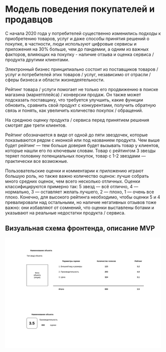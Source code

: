 # Модель поведения покупателей и продавцов

С начала 2020 года у потребителей существенно изменились подходы к приобретению товаров, услуг и даже способы принятия
решений о покупке, в частности, люди используют цифровые сервисы и приложения на 30% больше, чем до пандемии, а одним
из важных факторов, влияющих на покупку - наличие отзыва и оценка сервиса / продукта другими клиентами.

Электронный бизнес принципиально состоит из поставщиков товаров / услуг и потребителей этих товаров / услуг, независимо
от отрасли / сферы бизнеса и области жизнедеятельности.

Рейтинг товара / услуги помогает не только его продвижению в поиске магазина (маркетплейса) / конверсии продаж.
Он также может подсказать поставщику, что требуется улучшить, какие функции обновить, сравнить свой продукт с
конкурентами, получить обратную связь и понять, как увеличить количество покупок / обращений.

На среднюю оценку продукта / сервиса перед принятием решения смотрят две трети клиентов.

Рейтинг обозначается в виде от одной до пяти звездочек, которые показываются рядом с иконкой или под названием продукта.
Чем выше будет рейтинг — тем больше доверия будет вызывать товар у клиентов, которые нашли его по ключевым словам.
Товар с рейтингом 3 звезды теряет половину потенциальных покупок, товар с 1-2 звездами — практически все возможные.

Пользовательские оценки и комментарии к приложению играют большую роль, но также важно количество оценок: лучше собрать
много средних оценок, чем всего несколько отличных. Оценки классифицируются примерно так: 5 звезд — всё отлично,
4 — нормально, 3 — оставляет желать лучшего, 2 — плохо, 1 — очень все плохо. Конечно, для высокого рейтинга необходимо,
чтобы оценки 5 и 4 превалировали над остальными, но наличие негативных отзывов тоже важно: они избавляют от сомнений,
что оценки выставлены ботами и указывают на реальные недостатки продукта / сервиса.

## Визуальная схема фронтенда, описание MVP
![Макет фронта](imgs/screen-layout.png)